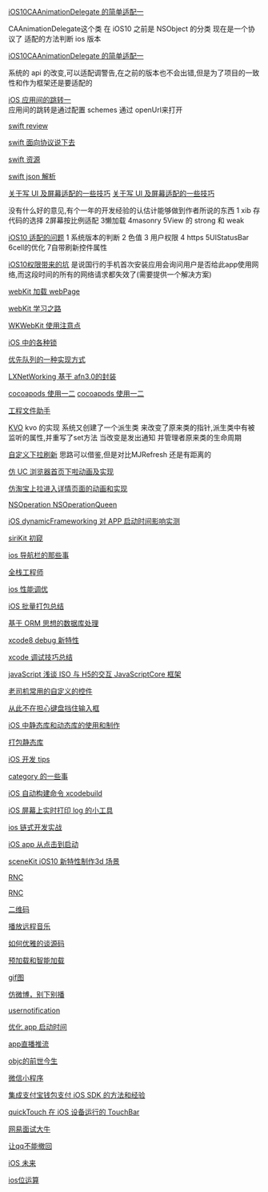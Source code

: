 [iOS10CAAnimationDelegate 的简单适配一](http://mp.weixin.qq.com/s?__biz=MzAxMzE2Mjc2Ng==&mid=2652155651&idx=1&sn=531a92cabe984dfe3f593fb3e157d726&chksm=8046cf62b7314674f097f03140dde09a3b3af3025a4ba841b6d84e73799c92484bcec015fcc4&mpshare=1&scene=23&srcid=12055NM1qw4IAQx2j47bA5Hm#rd)

CAAnimationDelegate这个类 在 iOS10 之前是 NSObject 的分类 现在是一个协议了  适配的方法判断 ios 版本

[iOS10CAAnimationDelegate 的简单适配一](http://mp.weixin.qq.com/s?__biz=MzAxMzE2Mjc2Ng==&mid=2652155651&idx=2&sn=d77d1ccc4decb5b2265cdf07ac879041&chksm=8046cf62b731467469dd701384f967039ed7236352fa2547202159af06207fb6ae5c76486941&mpshare=1&scene=23&srcid=1205vNSwHfjWgCtlj8aDwNkR#rd)

系统的 api 的改变,可以适配调警告,在之前的版本也不会出错,但是为了项目的一致性和作为框架还是要适配的

[iOS 应用间的跳转一](http://mp.weixin.qq.com/s?__biz=MzAxMzE2Mjc2Ng==&mid=2652155648&idx=1&sn=670e2a0d6596038cb1e09691345ee28a&chksm=8046cf61b73146771f39d3142bbda445a63b55e7e335db0acbf881cce5d0e3e0d0b728a8b10f&mpshare=1&scene=23&srcid=1205BPSEvCRkyOhsLFRildav#rd)   
应用间的跳转是通过配置 schemes 通过 openUrl来打开


[swift review](http://mp.weixin.qq.com/s?__biz=MzAxMzE2Mjc2Ng==&mid=2652155648&idx=2&sn=8ee5742c557901af986bbc5d9d0d5902&chksm=8046cf61b7314677d93fa18482a6b14267689f04cafea9434eadff20c1e905322e51beb12e3e&mpshare=1&scene=23&srcid=1205ZCmPquDRRCG7blsChceL#rd)

[swift 面向协议说下去](http://mp.weixin.qq.com/s?__biz=MzAxMzE2Mjc2Ng==&mid=2652155604&idx=2&sn=647f8d4cb54f110db01ab303a6b1aa49&chksm=8046ceb5b73147a3121f18d59a029694c095feb2074854ab0b1138e9bca65ff7bd0689a42f9c&mpshare=1&scene=23&srcid=1205rVQecVP0UTVghubQ7UJd#rd)

[swift 资源](http://mp.weixin.qq.com/s?__biz=MzAxMzE2Mjc2Ng==&mid=2652155604&idx=1&sn=23b2501e8bacf2c4ddef8247155f65ac&chksm=8046ceb5b73147a389db3acb6d782fa68f54197a16f25c55f91c6fa015a695ea0bfaadb4d2cf&mpshare=1&scene=23&srcid=1205kFC5UqZ9S2x7OnQKnLCA#rd)

[swift json 解析](http://mp.weixin.qq.com/s?__biz=MzAxMzE2Mjc2Ng==&mid=2652155564&idx=1&sn=4485816ac5aa402f7e61c452d6641c45&chksm=8046cecdb73147dbe6999cf5570409a2cdcabbcd867d1ae76c0cda9378b1850b8d12dc23534d&mpshare=1&scene=23&srcid=1205LoIondwAHSW9Dnaecp1G#rd)


[关于写 UI 及屏幕适配的一些技巧](http://mp.weixin.qq.com/s?__biz=MzAxMzE2Mjc2Ng==&mid=2652155645&idx=1&sn=ed75fa1c2fb4de5feb6793c302e93519&chksm=8046ce9cb731478a30ed14283bf6f42c234d64f47c127f6897306c777b28aebd0e10c04817e6&mpshare=1&scene=23&srcid=1205wKqkDOUjEZeErmEvP3Ch#rd)
[关于写 UI 及屏幕适配的一些技巧](http://mp.weixin.qq.com/s?__biz=MzAxMzE2Mjc2Ng==&mid=2652155645&idx=2&sn=afb51b824ec0a39d122666c970e1e0ac&chksm=8046ce9cb731478ab961cdeabcf4d505cebbe3f2789c8fe3482f94b5ee0d867ce5d4407e8094&mpshare=1&scene=23&srcid=1205lCejqVYKrA0VkRJjlbFv#rd)

没有什么好的意见,有个一年的开发经验的认估计能够做到作者所说的东西 1 xib 存代码的选择 2屏幕按比例适配 3懒加载  4masonry  5View 的 strong 和 weak

[iOS10 适配的问题](http://mp.weixin.qq.com/s?__biz=MzAxMzE2Mjc2Ng==&mid=2652155592&idx=1&sn=36619a9412d2f82b92506f38b8462cb1&chksm=8046cea9b73147bf6574267785f7c8a1514ac7f064bbbb15bc7cfd0ac37ff264763e59a89ffb&mpshare=1&scene=23&srcid=12057NwtqB6hn1gIZXJjqYtG#rd)
1 系统版本的判断 2 色值 3 用户权限 4 https 5UIStatusBar 6cell的优化 7自带刷新控件属性

[iOS10权限带来的坑](http://mp.weixin.qq.com/s?__biz=MzAxMzE2Mjc2Ng==&mid=2652155636&idx=1&sn=f19025cf259222ebe2b05ddc31d55e32&chksm=8046ce95b7314783daac8a4d6ef805e5d95590d08980c0814b346d3934751aada18cee0e5af0&mpshare=1&scene=23&srcid=1205TVkAo6WUqeXzX1lEbRcn#rd)
 是说国行的手机首次安装应用会询问用户是否给此app使用网络,而这段时间的所有的网络请求都失效了(需要提供一个解决方案)

[webKit 加载 webPage](http://mp.weixin.qq.com/s?__biz=MzAxMzE2Mjc2Ng==&mid=2652155642&idx=3&sn=89c1bf651e08f4a1d8d5901da07689ed&chksm=8046ce9bb731478dd04311f882af2bb7b6be98b619819fd5597f119fd1927de51c255bf47896&mpshare=1&scene=23&srcid=1205ehQC3XBtRjgNt0P5xdMt#rd)

[webKit 学习之路](http://mp.weixin.qq.com/s?__biz=MzAxMzE2Mjc2Ng==&mid=2652155616&idx=2&sn=42491d64dfec3b6555a662de04a184dc&chksm=8046ce81b731479777c96f8ce3e07c47a2f03aac6d42caf353b3583ab67787843a578dc04f88&mpshare=1&scene=23&srcid=1205dhO8cJCGXPV6RUFwVylg#rd)

[ WKWebKit 使用注意点](http://mp.weixin.qq.com/s?__biz=MzAxMzE2Mjc2Ng==&mid=2652155597&idx=1&sn=77ae80600886791602d78ebd800e6f9b&chksm=8046ceacb73147ba6fb478d5833e1681a375c010c6bc398e7ba5e850ff396be3ef4a6540ca45&mpshare=1&scene=23&srcid=1205GxAPysWQZdmHTaYB0zTO#rd)
 
[iOS 中的各种锁](http://mp.weixin.qq.com/s?__biz=MzAxMzE2Mjc2Ng==&mid=2652155639&idx=2&sn=05ba50f5f5988e31dd21467c8c9819bf&chksm=8046ce96b7314780f70489f13ff108ba0a3ca647e9a446381f56afcb9788dd4c803199ceddf5&mpshare=1&scene=23&srcid=1205VnzGnydnXw9koHGivTKy#rd)


[优先队列的一种实现方式](http://mp.weixin.qq.com/s?__biz=MzAxMzE2Mjc2Ng==&mid=2652155597&idx=2&sn=adaeddce407331cc92dc79bd4cb3b1ae&chksm=8046ceacb73147ba8a4e2b189c97718ba72a65341ee2097d19773e8624bc10ef3dc36a45f3fe&mpshare=1&scene=23&srcid=1205L48BdUb1qnu0rUny5wzJ#rd)


[LXNetWorking 基于 afn3.0的封装](http://mp.weixin.qq.com/s?__biz=MzAxMzE2Mjc2Ng==&mid=2652155639&idx=1&sn=7c9a4957422294d3f943b588d17e446a&chksm=8046ce96b73147805662deab889398a6e5bcc326ea9d439ceee9f61bdedfac72bb05d4d6dc9e&mpshare=1&scene=23&srcid=12056vy8iGpZrAaT5i2H74CM#rd)



[cocoapods 使用一二](http://mp.weixin.qq.com/s?__biz=MzAxMzE2Mjc2Ng==&mid=2652155622&idx=2&sn=cbee02a566b274250ddaf29f467f5f44&chksm=8046ce87b73147913ad20a31e768aac8cd0e67a4061737e213d476b0cdc3063c475ee82351af&mpshare=1&scene=23&srcid=1205mnnQGufgeAX8yUrTtzp5#rd)
[cocoapods 使用一二](http://mp.weixin.qq.com/s?__biz=MzAxMzE2Mjc2Ng==&mid=2652155636&idx=2&sn=cd3af5fb824198872990b025df372925&chksm=8046ce95b7314783850e0208276d8ad38f81fda99757c648c881d75869dd3022ce154dc3140c&mpshare=1&scene=23&srcid=1205r7Ou67D8RkOtpRwSr3pz#rd)

[工程文件助手](http://mp.weixin.qq.com/s?__biz=MzAxMzE2Mjc2Ng==&mid=2652155634&idx=2&sn=01648ed3775f80e3486e5e0b69302623&chksm=8046ce93b731478546994145c5583c2d1e6851f2c230ca4589d8e56b3ffa57835918159e920d&mpshare=1&scene=23&srcid=12057zbwVQMBLTBqQRjiSrC2#rd)

[KVO](http://mp.weixin.qq.com/s?__biz=MzAxMzE2Mjc2Ng==&mid=2652155634&idx=1&sn=3330f2812448719d7f1650f029a36e46&chksm=8046ce93b731478589beee9578a7b766c57fb4c804080bf1d20d99670875c18fcf993eb53d46&mpshare=1&scene=23&srcid=1205UyE33gGRSG29GOc1bYTP#rd)
kvo 的实现 系统又创建了一个派生类 来改变了原来类的指针,派生类中有被监听的属性,并重写了set方法 当改变是发出通知 并管理者原来类的生命周期


[自定义下拉刷新](http://mp.weixin.qq.com/s?__biz=MzAxMzE2Mjc2Ng==&mid=2652155574&idx=2&sn=ff6ea8827841f29df1259ee93d7490eb&chksm=8046ced7b73147c188bb3d5b7cff16fea7f035c1edbc1d1003d123aeab5e3dd386ef820990bb&mpshare=1&scene=23&srcid=12055eA9GxV554wlAh9XNQ0B#rd)
思路可以借鉴,但是对比MJRefresh 还是有距离的 

[仿 UC 浏览器首页下啦动画及实现](http://mp.weixin.qq.com/s?__biz=MzAxMzE2Mjc2Ng==&mid=2652155622&idx=1&sn=4fbbd1dd356a705e42ba46b646c3266c&chksm=8046ce87b7314791bc5f98dea14d27cf1243c5b23371a531359ae66e34a7acfaee1a08ec6727&mpshare=1&scene=23&srcid=1205rRGIokBM8yk8t5eQ1rtZ#rd)


[仿淘宝上拉进入详情页面的动画和实现](http://mp.weixin.qq.com/s?__biz=MzAxMzE2Mjc2Ng==&mid=2652155592&idx=2&sn=4b8552a6e80914f17d5c7859d386596a&chksm=8046cea9b73147bf4db11f2ee5c27c85c1b60d2b8becb7d3cf31b6aef4b6bae162cef9a7a926&mpshare=1&scene=23&srcid=1205HxAdmwF6yOVj7MDJWhdR#rd)

[NSOperation NSOperationQueen](http://mp.weixin.qq.com/s?__biz=MzAxMzE2Mjc2Ng==&mid=2652155619&idx=1&sn=600ecfc372e03e23bd431489cf04376c&chksm=8046ce82b7314794d3571775193c5c9c4f2bf2f1dae9299a7525b3f493ac4b3be81d1c817d92&mpshare=1&scene=23&srcid=1205kqg2BljsW97cOxvigs7E#rd)

[iOS dynamicFrameworking 对 APP 启动时间影响实测](http://mp.weixin.qq.com/s?__biz=MzAxMzE2Mjc2Ng==&mid=2652155619&idx=2&sn=b2681e7f497f3b56edf16daeee6ba181&chksm=8046ce82b7314794140f2b336615d68b560e511024f2dfd1c82c1dd48613023ea87de3589876&mpshare=1&scene=23&srcid=1205mghvNTiOwrunRvLMYFtY#rd)


[siriKit 初窥](http://mp.weixin.qq.com/s?__biz=MzAxMzE2Mjc2Ng==&mid=2652155616&idx=1&sn=1ebe087c30818ae7d16c41227fddd9c0&chksm=8046ce81b7314797cb3b162e0a373451ee57cdc8dbef0de17c2d31578c33d7b103aca2a314c7&mpshare=1&scene=23&srcid=1205wqmLV7cmsy7CIlbIkDQP#rd)

[ios 导航栏的那些事](http://mp.weixin.qq.com/s?__biz=MzAxMzE2Mjc2Ng==&mid=2652155613&idx=2&sn=f01c3439f077984297c3752f87085245&chksm=8046cebcb73147aa97d71eb02ecb39f82ce300d5e4f74cc9a38f31270af9be6725250eb63e38&mpshare=1&scene=23&srcid=1205tNKw92kI7SXPO2SZyOYG#rd)

[全栈工程师](http://mp.weixin.qq.com/s?__biz=MzAxMzE2Mjc2Ng==&mid=2652155613&idx=1&sn=b06840ec12660245b059488ad551d213&chksm=8046cebcb73147aaafe48feafd24a613e3b8a02c260c22c771244dca194c76af4c1933b576fe&mpshare=1&scene=23&srcid=1205duldxfpeVAe1BsUeXzKL#rd)


[ios 性能调优](http://mp.weixin.qq.com/s?__biz=MzAxMzE2Mjc2Ng==&mid=2652155609&idx=1&sn=30e66adf98fc533bef33591973521744&chksm=8046ceb8b73147ae4b7fd2e0e54730b1080aa132a4d8a4e66a46b0852ced33a1d7d20364c612&mpshare=1&scene=23&srcid=1205ifUDs7RKJs7oAwRmsmcS#rd)

[iOS 批量打包总结](http://mp.weixin.qq.com/s?__biz=MzAxMzE2Mjc2Ng==&mid=2652155594&idx=2&sn=1d6fae7932ed08f9a4f1ebc93e132a2c&chksm=8046ceabb73147bd9e42765e7256588f71c8857042ab92ae252843d800197a853fecac592bd6&mpshare=1&scene=23&srcid=1205IS08mH7SxgZAx2ULiBQ1#rd)

[基于 ORM 思想的数据库处理](http://mp.weixin.qq.com/s?__biz=MzAxMzE2Mjc2Ng==&mid=2652155564&idx=2&sn=bdae6660879f87bd264a2f16fa078346&chksm=8046cecdb73147db9674c14afe5a525e36d321f580ab47ed359996d99fa7550b11849e1fc97f&mpshare=1&scene=23&srcid=1205U2Adub1ACKCAleHeIUxW#rd)



[xcode8 debug 新特性](http://mp.weixin.qq.com/s?__biz=MzAxMzE2Mjc2Ng==&mid=2652155594&idx=1&sn=dedaa0c1f4df86273cec45ce489e15ab&chksm=8046ceabb73147bd3533ac26c6870a4607522189bd9e18d391e93ca067798c685f9a81ecd315&mpshare=1&scene=23&srcid=1205SGDGfqTIsPd7wQuBitNj#rd)


[xcode 调试技巧总结](http://mp.weixin.qq.com/s?__biz=MzAxMzE2Mjc2Ng==&mid=2652155572&idx=2&sn=c5548c4372e0f0af99bf69c5a48d7c1a&chksm=8046ced5b73147c30baad2fe66135693ecce0cd8b1499e626046aef3f324d1b53aaa22a012a8&mpshare=1&scene=23&srcid=1205uzwIykUGRN9GD692p2Iv#rd)


[javaScript 浅谈 ISO 与 H5的交互 JavaScriptCore 框架](http://mp.weixin.qq.com/s?__biz=MzAxMzE2Mjc2Ng==&mid=2652155586&idx=2&sn=55823871d3e630c0a3dcfdb424a75eef&chksm=8046cea3b73147b5c25897fef43f7fd9f5a9bc905d3c5db05e5ee75632d581fab3b73208c9cd&mpshare=1&scene=23&srcid=1205z2fogJ1A6lsjR5Xl9DZW#rd)

[老司机常用的自定义的控件](http://mp.weixin.qq.com/s?__biz=MzAxMzE2Mjc2Ng==&mid=2652155569&idx=1&sn=ba25a02bec8bce84cd98abb11bf81389&chksm=8046ced0b73147c614868bd1288d21b386ed05f355ac7721f04f85fd3756b955a71fddb018d3&mpshare=1&scene=23&srcid=1205nwtRD6wJNhZN0mv9RoNV#rd)

[从此不在担心键盘挡住输入框](http://mp.weixin.qq.com/s?__biz=MzAxMzE2Mjc2Ng==&mid=2652155569&idx=2&sn=33938db76d4af8fa7f7b168db6b192ed&chksm=8046ced0b73147c6c27b449a9d83a9e0c2536be45a7c85557889898e247c4c6885d7eb576098&mpshare=1&scene=23&srcid=1205KoGRpHcSeHj1noxYN8IR#rd)

[iOS 中静态库和动态库的使用和制作](http://mp.weixin.qq.com/s?__biz=MzAxMzE2Mjc2Ng==&mid=2652155562&idx=2&sn=9a84b9b9d7dc29e20622d4ac32d75a04&chksm=8046cecbb73147dd9b59db0e29ca0d7d0102ce14f09cbe68df43fc59d3d9b2a1158850c03afe&mpshare=1&scene=23&srcid=12051aUj1AgjvnwKK8mVFJbU#rd)

[打包静态库](http://mp.weixin.qq.com/s?__biz=MzAxMzE2Mjc2Ng==&mid=2652155526&idx=1&sn=6bdcea66c798cef3eb78c33084132905&chksm=8046cee7b73147f157e37c2f249cc169ab9b41b236be87fb25f8378343f7fc7931694765aaf6&mpshare=1&scene=23&srcid=1205c98P9foNWc74IYLasuwB#rd)


[iOS 开发 tips](http://mp.weixin.qq.com/s?__biz=MzAxMzE2Mjc2Ng==&mid=2652155586&idx=1&sn=817fb03b8db5cf3b8c4645e199deff6a&chksm=8046cea3b73147b548b035f59c63092793262d9ca7003a66a946682989a55914c782b308b8d6&mpshare=1&scene=23&srcid=1205fI9XnCCG4wgTlC5qLgct#rd)

[category 的一些事](http://mp.weixin.qq.com/s?__biz=MzAxMzE2Mjc2Ng==&mid=2652155562&idx=1&sn=163273add66359032d4c09769bcf9e38&chksm=8046cecbb73147dd559c5eaabdf366bc939eca9d441d44a8183807fbcfb09db5230b5cf32fb8&mpshare=1&scene=23&srcid=1205s1y7WdC643sz5LC6tQGX#rd)


[iOS 自动构建命令 xcodebuild](http://mp.weixin.qq.com/s?__biz=MzAxMzE2Mjc2Ng==&mid=2652155560&idx=1&sn=7ee9512d68b1dbe438b8a3213bca7d13&chksm=8046cec9b73147df54ff4778680eefb830824eae86983ae5c73fab99d65933c16d2c1a4d6961&mpshare=1&scene=23&srcid=1205RsCaJEUIdf9kXpgaXizb#rd)


[iOS 屏幕上实时打印 log 的小工具](http://mp.weixin.qq.com/s?__biz=MzAxMzE2Mjc2Ng==&mid=2652155574&idx=1&sn=e5229f6a5f2bfa86c719273820a5cb5e&chksm=8046ced7b73147c181ac8f9d03228d86411a85c1c5f8906bb79f0e9e03d9a08bcb96eeaf1b87&mpshare=1&scene=23&srcid=1205etr1yYrCdkzOaj2ygDw8#rd)


[ios 链式开发实战](http://mp.weixin.qq.com/s?__biz=MzAxMzE2Mjc2Ng==&mid=2652155560&idx=2&sn=3beee5fe8a248890e2f51b97f669853e&chksm=8046cec9b73147df46d837fb256fedaf8c34467ce48eb7611091535b21bd2e9cc504d81041f0&mpshare=1&scene=23&srcid=1205gvMS0qYm2vocRQU5MGb5#rd)

[iOS app 从点击到启动](http://mp.weixin.qq.com/s?__biz=MzAxMzE2Mjc2Ng==&mid=2652155558&idx=1&sn=5f594d019bdc5c849a4ff4b2926ca7fe&chksm=8046cec7b73147d147fa804df309104a0a52a2ae16fdf17d7aaedd716d3c35c9442787b0f195&mpshare=1&scene=23&srcid=1205YTvPOO5sT8MY9kVlh8uT#rd)

[sceneKit iOS10 新特性制作3d 场景](http://mp.weixin.qq.com/s?__biz=MzAxMzE2Mjc2Ng==&mid=2652155556&idx=1&sn=840b8dde6b73992628e94e91b3ca0f97&chksm=8046cec5b73147d3ee2ae4c958347e7e49ecf2f1a855b905c1dfe17c8452f445d09c8bc2b6c6&mpshare=1&scene=23&srcid=1205zzGPcudS0ZUEQNiMUIVw#rd)

[RNC ](http://mp.weixin.qq.com/s?__biz=MzAxMzE2Mjc2Ng==&mid=2652155584&idx=2&sn=c8444c7c946d6ba2c6a341682bb403db&chksm=8046cea1b73147b7c570a77dcd0a17b4e9c8a7916f483086f72dd7db51d230436e1cd5eef416&mpshare=1&scene=23&srcid=1205jntVEYTQwG92WksqR2ZA#rd)

[RNC ](http://mp.weixin.qq.com/s?__biz=MzAxMzE2Mjc2Ng==&mid=2652155584&idx=1&sn=1585cde27616cc6ed1a9a89fb936466e&chksm=8046cea1b73147b7f511d5421a12fc198f0efe9983ecba6793a28e91603271e63dab317528ec&mpshare=1&scene=23&srcid=12057h2zgYvQl9dbV7XJJKg7#rd)

[二维码](http://mp.weixin.qq.com/s?__biz=MzAxMzE2Mjc2Ng==&mid=2652155558&idx=2&sn=4b3a2bf040c7e1956a02e4e79774c485&chksm=8046cec7b73147d19b712f3d1044f382e0f1caf6463f799578f93949f299622a2c92cdc52185&mpshare=1&scene=23&srcid=1205kl3zwV0oVBwCM8GkPSFX#rd)

[播放远程音乐](http://mp.weixin.qq.com/s?__biz=MzAxMzE2Mjc2Ng==&mid=2652155554&idx=2&sn=c159ad2fae7e042da448d56d178f7207&chksm=8046cec3b73147d545ba75577dccf4823d60427295dd9405d971e706eda0fc672a1a69139f9b&mpshare=1&scene=23&srcid=1205h6L3WEKwSJ3wwSeW3GrM#rd)

[如何优雅的谈源码](http://mp.weixin.qq.com/s?__biz=MzAxMzE2Mjc2Ng==&mid=2652155554&idx=1&sn=10d10327e31a8fbe0faa5dda777a54bf&chksm=8046cec3b73147d5ceb5e79da20611c92604c5d4fd9b2d71caceff0cc5715c30c39becdda876&mpshare=1&scene=23&srcid=1205orGcEZcCLDIFYiiSkOUQ#rd)

[预加载和智能加载](http://mp.weixin.qq.com/s?__biz=MzAxMzE2Mjc2Ng==&mid=2652155552&idx=2&sn=0606a0ab8cd155fcfec7bcd9160625db&chksm=8046cec1b73147d7838ca55dbeb19735f16f38a1069b75e56b5d451724f693c4d235a53c96c0&mpshare=1&scene=23&srcid=1205Ys1EVyyWI3s2d6OjHdl3#rd)

[ gif图](http://mp.weixin.qq.com/s?__biz=MzAxMzE2Mjc2Ng==&mid=2652155552&idx=1&sn=464a5e8703b5f2e4bc304a5cbc178a62&chksm=8046cec1b73147d72d106e0e677e4b6ad854fd89687dc25d225f4033a2882c6aa707c7708ae6&mpshare=1&scene=23&srcid=1205k9aj3TwWARz1PFtLS7hA#rd)

[仿微博，别下别播](http://mp.weixin.qq.com/s?__biz=MzAxMzE2Mjc2Ng==&mid=2652155549&idx=2&sn=004a5bf3026ab03c43f3c7653844fcfe&chksm=8046cefcb73147eae7554c73d3636724f9e7599df8b09b35cab855871bfed8a4d0958a2df062&mpshare=1&scene=23&srcid=12057XMcTdEHtHDA6XnrLSwC#rd)

[usernotification](http://mp.weixin.qq.com/s?__biz=MzAxMzE2Mjc2Ng==&mid=2652155549&idx=1&sn=c74f2b263d2ff3e5df60ec21b7fecd2e&chksm=8046cefcb73147ea1b34a209c53bd42da9d6604ae324068afa98d57f0d0898588a1c2884c384&mpshare=1&scene=23&srcid=1205zXYMOKiLcd9ft6C1NHK6#rd)

[优化 app 启动时间](http://mp.weixin.qq.com/s?__biz=MzAxMzE2Mjc2Ng==&mid=2652155547&idx=2&sn=2d17b92ae9913d256401f8ce60b4f1a6&chksm=8046cefab73147ecc217d642d74055fd5bb0ebe37ae8e1ed88f3ef10eb3ab13ea2210951b7d6&mpshare=1&scene=23&srcid=1205dYkg3cla4e2UGEwTFMdH#rd)

[app直播推流](http://mp.weixin.qq.com/s?__biz=MzAxMzE2Mjc2Ng==&mid=2652155547&idx=1&sn=67461d928e4faafdc21d55ba1903f627&chksm=8046cefab73147ec89e61a620cd8262f817623d10bd2eb0ae4d51507bcf75e95835d689140e1&mpshare=1&scene=23&srcid=1205i3xP1smOYJBERTnep4so#rd)

[objc的前世今生](http://mp.weixin.qq.com/s?__biz=MzAxMzE2Mjc2Ng==&mid=2652155544&idx=1&sn=f46695a5a312b51f679f5ae623afab34&chksm=8046cef9b73147efbe93c281cad4d8c3625987ec64ca5c7ef8e951cac668b10cd9d29971b2ef&mpshare=1&scene=23&srcid=1205283ZAXXdCCsA7eoEn3EL#rd)



[微信小程序](http://mp.weixin.qq.com/s?__biz=MzAxMzE2Mjc2Ng==&mid=2652155572&idx=1&sn=bddf50cc78ace3599aa3fb696f583586&chksm=8046ced5b73147c320b9c5ea753a6286b3a1afcc837eec922d91a5db287618b4e78609166acc&mpshare=1&scene=23&srcid=1205vQkqlzQHHzwufQyuzxiO#rd)

[集成支付宝钱包支付 iOS SDK 的方法和经验](http://mp.weixin.qq.com/s?__biz=MzAxMzE2Mjc2Ng==&mid=2652155589&idx=2&sn=8875f7a48c40c30c4cea425fd56bae6b&chksm=8046cea4b73147b2f626d1a777b19cb27b16a4b06d1095a85ee26c99f6501ed0f726426bdddb&mpshare=1&scene=23&srcid=12056mzfpoFZBQsJiAnceQqn#rd)


[quickTouch  在 iOS 设备运行的 TouchBar](http://mp.weixin.qq.com/s?__biz=MzAxMzE2Mjc2Ng==&mid=2652155589&idx=1&sn=303fa4ebb25d5ad199bf2aaff48e6c2c&chksm=8046cea4b73147b2aa49f9e0f8cd0cbe2ac21ce04420816e2acda9c5032dc6b463387aec6400&mpshare=1&scene=23&srcid=1205C0Bxq9wZmARTk0tN1xzN#rd)

[网易面试大牛](http://mp.weixin.qq.com/s?__biz=MzAxMzE2Mjc2Ng==&mid=2652155527&idx=1&sn=b3c24f9635ffca632fc390fc95b49613&chksm=8046cee6b73147f03fc8ba9261013b42976022be9d96b30e26f1683ec2467a13125ed9dc0015&mpshare=1&scene=23&srcid=1205feEU9VQ43bcJ5xTr42VP#rd)

[让qq不能撤回](http://mp.weixin.qq.com/s?__biz=MzAxMzE2Mjc2Ng==&mid=2652155527&idx=2&sn=33b8ed1bb716563338f8adf8affd8f08&chksm=8046cee6b73147f0c4603224154ad9e850e8b0834dddd0784c824dd4d2d5e2ca08bfd24b3fbc&mpshare=1&scene=23&srcid=1205L0MwL1BYL5k8lExsDgh0#rd)

[iOS 未来](http://mp.weixin.qq.com/s?__biz=MzAxMzE2Mjc2Ng==&mid=2652155526&idx=2&sn=4bc1aa1df5d31a8faa91ca9389ab0809&chksm=8046cee7b73147f185a7ae280b1adf0d8cb312c33440b27db4bebc49495c41c606fe37c6f783&mpshare=1&scene=23&srcid=1205NezoHdj8t42oBdYNoCKI#rd)

[ios位运算](http://mp.weixin.qq.com/s?__biz=MzAxMzE2Mjc2Ng==&mid=2652155523&idx=2&sn=ec7fff6e09bf65901dd04a73184b85c5&chksm=8046cee2b73147f435667e216ad694c6ab2cb254d5a32ab0a111615c6e273de62eceee353d9e&mpshare=1&scene=23&srcid=1205Jszh5aDhFAqQYTaC52Ko#rd)



